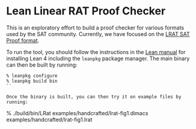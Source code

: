 # Lean Linear RAT Proof Checker

This is an exploratory effort to build a proof checker for various formats
used by the SAT community.  Currently, we have focused on the [LRAT SAT Proof format](https://www.cs.utexas.edu/~marijn/publications/lrat.pdf).

To run the tool, you should follow the instructions in the
[Lean manual]() for installing Lean 4 including the `leanpkg` package
manager.  The main binary can then be built by running:

```
% leanpkg configure
% leanpkg build bin
``

Once the binary is built, you can then try it on example files by running:

```
% ./build/bin/LRat examples/handcrafted/lrat-fig1.dimacs examples/handcrafted/lrat-fig1.lrat
```